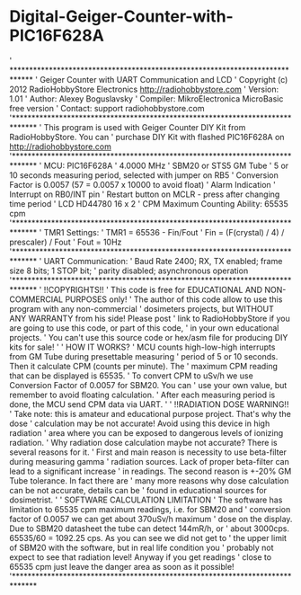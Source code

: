 Digital-Geiger-Counter-with-PIC16F628A
======================================

' *****************************************************************************
' Geiger Counter with UART Communication and LCD
' Copyright (c) 2012 RadioHobbyStore Electronics http://radiohobbystore.com
' Version: 1.01
' Author: Alexey Boguslavsky
' Compiler: MikroElectronica MicroBasic free version
' Contact: support <at> radiohobbystore.com
'******************************************************************************
' This program is used with Geiger Counter DIY Kit from RadioHobbyStore. You can
' purchase DIY Kit with flashed PIC16F628A on http://radiohobbystore.com
'******************************************************************************
' MCU: PIC16F628A
' 4.0000 MHz
' SBM20 or STS5 GM Tube
' 5 or 10 seconds measuring period, selected with jumper on RB5
' Conversion Factor is 0.0057 (57 = 0.0057 x 10000 to avoid float)
' Alarm Indication
' Interrupt on RB0/INT pin
' Restart button on MCLR - press after changing time period
' LCD HD44780 16 x 2
' CPM Maximum Counting Ability: 65535 cpm
'******************************************************************************
' TMR1 Settings:
' TMR1 = 65536 - Fin/Fout
' Fin = (F(crystal) / 4) / prescaler) / Fout
' Fout = 10Hz
'******************************************************************************
' UART Communication:
' Baud Rate 2400; RX, TX enabled; frame size 8 bits; 1 STOP bit;
' parity disabled; asynchronous operation
'******************************************************************************
' !!COPYRIGHTS!!
' This code is free for EDUCATIONAL AND NON-COMMERCIAL PURPOSES only!
' The author of this code allow to use this program with any non-commercial
' dosimeters projects, but WITHOUT ANY WARRANTY from his side! Please post
' link to RadioHobbyStore if you are going to use this code, or part of this code,
' in your own educational projects.
' You can't use this source code or hex/asm file for producing DIY kits for sale!
'
' HOW IT WORKS?
' MCU counts high-low-high interrupts from GM Tube during presettable measuring
' period of 5 or 10 seconds. Then it calculate CPM (counts per minute). The
' maximum CPM reading that can be displayed is 65535.
' To convert CPM to uSv/h we use Conversion Factor of 0.0057 for SBM20. You can
' use your own value, but remember to avoid floating calculation.
' After each measuring period is done, the MCU send CPM data via UART.
'
' !!RADIATION DOSE WARNING!!
' Take note: this is amateur and educational purpose project. That's why the dose
' calculation may be not accurate! Avoid using this device in high radiation
' area where you can be exposed to dangerous levels of ionizing radiation.
' Why radiation dose calculation maybe not accurate? There is several reasons for it.
' First and main reason is necessity to use beta-filter during measuring gamma
' radiation sources. Lack of proper beta-filter can lead to a significant increase
' in readings. The second reason is +-20% GM Tube tolerance. In fact there are
' many more reasons why dose calculation can be not accurate, details can be
' found in educational sources for dosimetrist.
'
' SOFTWARE CALCULATION LIMITATION
' The software has limitation to 65535 cpm maximum readings, i.e. for SBM20 and
' conversion factor of 0.0057 we can get about 370uSv/h maximum
' dose on the display. Due to SBM20 datasheet the tube can detect 144mR/h, or
' about 3000cps. 65535/60 = 1092.25 cps. As you can see we did not get to
' the upper limit of SBM20 with the software, but in real life condition you
' probably not expect to see that radiation level! Anyway if you get readings
' close to 65535 cpm just leave the danger area as soon as it possible!
'******************************************************************************
